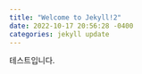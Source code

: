 ```yaml
---
title: "Welcome to Jekyll!2"
date: 2022-10-17 20:56:28 -0400
categories: jekyll update
---
```


테스트입니다.
